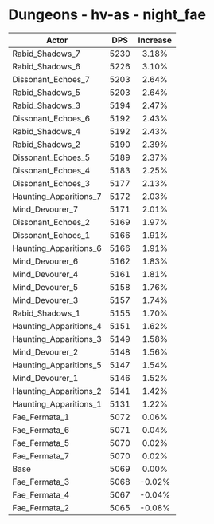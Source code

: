# Dungeons - hv-as - night_fae
| Actor | DPS | Increase |
|---|:---:|:---:|
|Rabid_Shadows_7|5230|3.18%|
|Rabid_Shadows_6|5226|3.10%|
|Dissonant_Echoes_7|5203|2.64%|
|Rabid_Shadows_5|5203|2.64%|
|Rabid_Shadows_3|5194|2.47%|
|Dissonant_Echoes_6|5192|2.43%|
|Rabid_Shadows_4|5192|2.43%|
|Rabid_Shadows_2|5190|2.39%|
|Dissonant_Echoes_5|5189|2.37%|
|Dissonant_Echoes_4|5183|2.25%|
|Dissonant_Echoes_3|5177|2.13%|
|Haunting_Apparitions_7|5172|2.03%|
|Mind_Devourer_7|5171|2.01%|
|Dissonant_Echoes_2|5169|1.97%|
|Dissonant_Echoes_1|5166|1.91%|
|Haunting_Apparitions_6|5166|1.91%|
|Mind_Devourer_6|5162|1.83%|
|Mind_Devourer_4|5161|1.81%|
|Mind_Devourer_5|5158|1.76%|
|Mind_Devourer_3|5157|1.74%|
|Rabid_Shadows_1|5155|1.70%|
|Haunting_Apparitions_4|5151|1.62%|
|Haunting_Apparitions_3|5149|1.58%|
|Mind_Devourer_2|5148|1.56%|
|Haunting_Apparitions_5|5147|1.54%|
|Mind_Devourer_1|5146|1.52%|
|Haunting_Apparitions_2|5141|1.42%|
|Haunting_Apparitions_1|5131|1.22%|
|Fae_Fermata_1|5072|0.06%|
|Fae_Fermata_6|5071|0.04%|
|Fae_Fermata_5|5070|0.02%|
|Fae_Fermata_7|5070|0.02%|
|Base|5069|0.00%|
|Fae_Fermata_3|5068|-0.02%|
|Fae_Fermata_4|5067|-0.04%|
|Fae_Fermata_2|5065|-0.08%|
